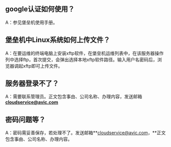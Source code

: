 ## google认证如何使用？

A：参见堡垒机使用手册。

## 堡垒机中Linux系统如何上传文件？

A：在要运维的终端电脑上安装xftp软件，在堡垒机运维列表中，在该服务器操作列中选择ftp，首次提交，会弹出选择本地xftp软件路径。输入用户名密码后，浏览器调起xftp即可上传文件。

## 服务器登录不了？

A：需要联系管理员。正文包含事由、公司名称、办理内容，发送邮箱**cloudservice@avic.com**

## 密码问题等？

A：密码需妥善保存，若处理不了。发送邮箱**cloudservice@avic.com，**正文包含事由、公司名称、办理内容。

